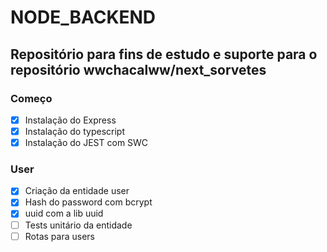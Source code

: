 # NODE_BACKEND

## Repositório para fins de estudo e suporte para o repositório wwchacalww/next_sorvetes

### Começo
- [X] Instalação do Express
- [X] Instalação do typescript
- [X] Instalação do JEST com SWC
  
### User
- [X] Criação da entidade user
- [x] Hash do password com bcrypt
- [X] uuid com a lib uuid
- [ ] Tests unitário da entidade
- [ ] Rotas para users